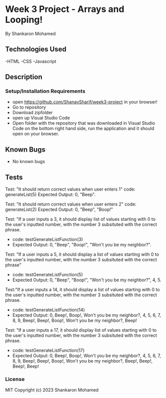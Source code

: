 # Week 3 Project - Arrays and Looping!
By Shankaron Mohamed


## Technologies Used
-HTML
-CSS
-Javascript

## Description

### Setup/Installation Requirements
- open https://github.com/ShanaySharif/week3-project in your browser!
- Go to repository
- Download zipfolder
- open up Visual Studio Code
- Open folder with the repository that was downloaded
in Visual Studio Code on the bottom right hand side, run the application and it should open on your browser.

## Known Bugs
- No known bugs

## Tests

Test: "It should return correct values when user enters 1"
code: generateList(5) 
Expected Output: 0, "Beep".

Test: "It should return correct values when user enters 2"
code: generateList(2) 
Expected Output: 0, "Beep", "Boop!"



Test: "If a user inputs a 3, it should display list of values starting with 0 to the user's inputted number, with the number 3 subsituted with the correct phrase. 
- code: testGenerateListFunction(3) 
- Expected Output:  0, "Beep", "Boop!", "Won't you be my neighbor?".



Test: "If a user inputs a 5, it should display a list of values starting with 0 to the user's inputted number, with the number 3 subsituted with the correct phrase"
- code: testGenerateListFunction(5) 
- Expected Output: 0, "Beep", "Boop!", "Won't you be my neighbor?", 4, 5.

Test:"If a user inputs a 14, it should display a list of values starting with 0 to the user's inputted number, with the number 3 subsituted with the correct phrase. 
- code: testGenerateListFunction(14) 
- Expected Output: 0, Beep!, Boop!, Won't you be my neighbor?, 4, 5, 6, 7, 8, 9, Beep!, Beep!, Boop!, Won't you be my neighbor?, Beep!


Test: "If a user inputs a 17, it should display list of values starting with 0 to the user's inputted number, with the number 3 subsituted with the correct phrase. 
- code: testGenerateListFunction(17) 
- Expected Output: 0, Beep!, Boop!, Won't you be my neighbor?, 4, 5, 6, 7, 8, 9, Beep!, Beep!, Boop!, Won't you be my neighbor?, Beep!, Beep!, Beep!, Beep!

### License
MIT
Copyright (c) 2023 Shankaron Mohamed


